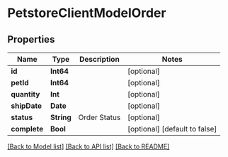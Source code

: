 # PetstoreClientModelOrder

## Properties
Name | Type | Description | Notes
------------ | ------------- | ------------- | -------------
**id** | **Int64** |  | [optional] 
**petId** | **Int64** |  | [optional] 
**quantity** | **Int** |  | [optional] 
**shipDate** | **Date** |  | [optional] 
**status** | **String** | Order Status | [optional] 
**complete** | **Bool** |  | [optional] [default to false]

[[Back to Model list]](../README.md#documentation-for-models) [[Back to API list]](../README.md#documentation-for-api-endpoints) [[Back to README]](../README.md)



